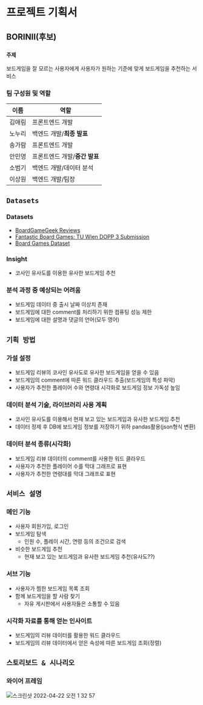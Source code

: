 # 프로젝트 기획서

## BORINII(후보)

### `주제`

보드게임을 잘 모르는 사용자에게 사용자가 원하는 기준에 맞게 보드게임을 추천하는 서비스

### 팀 구성원 및 역할

| 이름   | 역할                          |
| ------ | ----------------------------- |
| 김애림 | 프론트엔드 개발               |
| 노누리 | 백엔드 개발/**최종 발표**     |
| 송가람 | 프론트엔드 개발               |
| 안민영 | 프론트엔드 개발/**중간 발표** |
| 소범기 | 백엔드 개발/데이터 분석       |
| 이상원 | 백엔드 개발/팀장              |

## `Datasets`

### Datasets

- [BoardGameGeek Reviews](https://www.kaggle.com/datasets/jvanelteren/boardgamegeek-reviews)
- [Fantastic Board Games: TU Wien DOPP 3 Submission](https://www.kaggle.com/code/bananalee67/fantastic-board-games-tu-wien-dopp-3-submission)
- [Board Games Dataset](https://www.kaggle.com/datasets/bananalee67/board-games-dataset)

### Insight

- 코사인 유사도를 이용한 유사한 보드게임 추천

### 분석 과정 중 예상되는 어려움

- 보드게임 데이터 중 출시 날짜 이상치 존재
- 보드게임에 대한 comment를 처리하기 위한 컴퓨팅 성능 제한
- 보드게임에 대한 설명과 댓글의 언어(모두 영어)

## `기획 방법`

### 가설 설정

- 보드게임 리뷰의 코사인 유사도로 유사한 보드게임을 얻을 수 있음
- 보드게임의 comment에 따른 워드 클라우드 추출(보드게임의 특성 파악)
- 사용자가 추천한 플레이어 수와 연령대 시각화로 보드게임 정보 가독성 높임

### 데이터 분석 기술, 라이브러리 사용 계획

- 코사인 유사도를 이용해서 현재 보고 있는 보드게임과 유사한 보드게임 추천
- 데이터 정제 후 DB에 보드게임 정보를 저장하기 위하 pandas활용(json형식 변환)

### 데이터 분석 종류(시각화)

- 보드게임 리뷰 데이터의 comment를 사용한 워드 클라우드
- 사용자가 추천한 플레이어 수를 막대 그래프로 표현
- 사용자가 추천한 연령대를 막대 그래프로 표현

## `서비스 설명`

### 메인 기능

- 사용자 회원가입, 로그인
- 보드게임 탐색
  - 인원 수, 플레이 시간, 연령 등의 조건으로 검색
- 비슷한 보드게임 추천
  - 현재 보고 있는 보드게임과 유사한 보드게임 추천(유사도??)

### 서브 기능

- 사용자가 찜한 보드게임 목록 조회
- 함께 보드게임을 할 사람 찾기
  - 자유 게시판에서 사용자들은 소통할 수 있음

### 시각화 자료를 통해 얻는 인사이트

- 보드게임의 리뷰 데이터를 활용한 워드 클라우드
- 보드게임의 리뷰 데이터에서 얻은 속성에 따른 보드게임 조회(정렬)

## `스토리보드 & 시나리오`

### 와이어 프레임

![스크린샷 2022-04-22 오전 1 32 57](https://user-images.githubusercontent.com/55802893/164508193-0432032e-b223-488c-b1c5-c034b8717d58.png)
